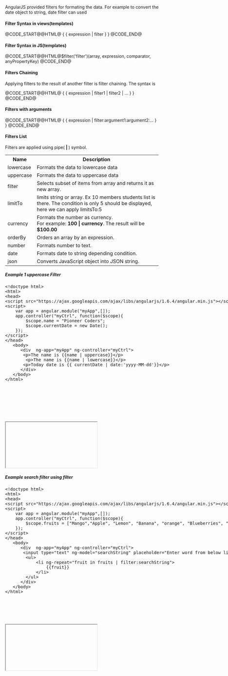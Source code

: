 
</p>AngularJS provided filters for formating the data. For example to convert the date object to string, date filter can used</p>
<h4>Filter Syntax in views(templates)</h4>
@CODE_START@@HTML@ &lbrace; &lbrace;  expression | filter &rbrace; &rbrace;
@CODE_END@
<h4>Filter Syntax in JS(templates)</h4>
@CODE_START@@HTML@$filter('filter')(array, expression, comparator, anyPropertyKey)
@CODE_END@
<h4>Filters Chaining</h4>
<p>Applying filters to the result of another filter is filter chaining. The syntax is </p>
@CODE_START@@HTML@ &lbrace; &lbrace;  expression | filter1 | filter2 | ...  &rbrace; &rbrace;
@CODE_END@
<h4>Filters with arguments</h4>
@CODE_START@@HTML@ &lbrace; &lbrace;  expression | filter:argument1:argument2:... &rbrace; &rbrace;
@CODE_END@
<h4>Filters List</h4>
<p>Filters are applied using pipe( <b>| </b>) symbol.</p>
<table class="pc-table">
	<tr>
		<th>Name</th>
		<th>Description</th>
	</tr>
	<tr>
		<td>lowercase </td>
		<td>Formats the data to lowercase data</td>
	</tr>
	<tr>
		<td>uppercase </td>
		<td>Formats the data to uppercase data</td>
	</tr>
	<tr>
		<td>filter </td>
		<td>Selects subset of items from array and returns it as new array.</td>
	</tr>
	<tr>
		<td>limitTo </td>
		<td>limits string or array. Ex 10 members students list is there. The condition is only 5 should be displayed, here we can apply limitsTo:5</td>
	</tr>
	<tr>
		<td>currency </td>
		<td>Formats the number as currency.<br> For example: <b>100 | currency</b>. The result will be <b>$100.00</b></td>
	</tr>
	<tr>
		<td>orderBy </td>
		<td>Orders an array by an expression.</td>
	</tr>
	 <tr>
		<td>number </td>
		<td>Formats number to text.</td>
	 </tr>
	  <tr>
		<td> date</td>
		<td>Formats date to string depending condition.</td>
	 </tr>
	  <tr>
		<td>json</td>
		<td>Converts JavaScript object into JSON string.</td>
	 </tr>
</table>
<h5>Example 1 uppercase Filter</h5>

<section>  
<div ui-ace ="{useWrapMode: 'true', showGutter : 'true', theme:'monokai', mode: 'html', previewId:'preview',
	onLoad: htmlcssjsContentOnLoaded,
	rendererOptions: { fontSize: 16 },
	advanced: { highlightActiveLine: true}
}" style="min-height:450px;"><xmp><!doctype html>
<html>
<head>
<script src="https://ajax.googleapis.com/ajax/libs/angularjs/1.6.4/angular.min.js"></script>
<script> 
	var app = angular.module("myApp",[]);
	app.controller("myCtrl", function($scope){
		$scope.name = "Pioneer Coders"; 
		$scope.currentDate = new Date();
	});
</script>
</head>
   <body> 
      <div  ng-app="myApp" ng-controller="myCtrl">
       <p>The name is {{name | uppercase}}</p>
	    <p>The name is {{name | lowercase}}</p>
	   <p>Today date is {{ currentDate | date:'yyyy-MM-dd'}}</p>
      </div>
   </body>
</html></xmp>
</div>
<div>
	<iframe id="preview"></iframe>
</div>
</section>



<h5>Example search filter using filter</h5>
<section>  
<div ui-ace ="{useWrapMode: 'true', showGutter : 'true', theme:'monokai', mode: 'html', previewId:'preview1',
	onLoad: htmlcssjsContentOnLoaded,
	rendererOptions: { fontSize: 16 },
	advanced: { highlightActiveLine: true}
}" style="min-height:450px;"><xmp><!doctype html>
<html>
<head>
<script src="https://ajax.googleapis.com/ajax/libs/angularjs/1.6.4/angular.min.js"></script>
<script> 
	var app = angular.module("myApp",[]);
	app.controller("myCtrl", function($scope){
		$scope.fruits = ["Mango","Apple", "Lemon", "Banana", "orange", "Blueberries", "Grapes", "Guava"];
	});
</script>
</head>
   <body> 
      <div  ng-app="myApp" ng-controller="myCtrl">
       <input type="text" ng-model="searchString" placeholder="Enter word from below list">
		<ul>
			<li ng-repeat="fruit in fruits | filter:searchString">
				{{fruit}}
			</li>
		</ul>
      </div>
   </body>
</html></xmp>
</div>
<div>
	<iframe id="preview1"></iframe>
</div>
</section>
